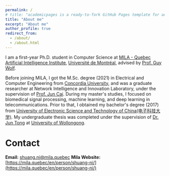 ```yaml
---
permalink: /
# title: "academicpages is a ready-to-fork GitHub Pages template for academic personal websites"
title: "About me"
excerpt: "About me"
author_profile: true
redirect_from: 
  - /about/
  - /about.html
---
```


I am a first-year Ph.D. student in Computer Science at [MILA - Quebec Artificial Intelligence Institute](https://mila.quebec/en/),  [Université de Montréal](https://www.umontreal.ca/en/), advised by [Prof. Guy Wolf](http://guywolf.org/).

Before joining MILA, I got the M.Sc. degree (2021) in Electrical and Computer Engineering from [Concordia University](https://www.concordia.ca/), and was a graduate researcher at Network Intelligence and Innovation Laboratory, under the supervision of [Prof. Jun Cai](https://users.encs.concordia.ca/~juncai/). During my master's studies, I focused on biomedical signal processing, machine learning, and deep learning in telecommunications. Prior to that, I obtained my bachelor's degree (2017) from [University of Electronic Science and Technology of China(电子科技大学)](https://en.uestc.edu.cn/). My undergraduate thesis was completed under the supervision of [Dr. Jun Tong](https://scholars.uow.edu.au/display/jun_tong) at [University of Wollongong](https://www.uow.edu.au/engineering-information-sciences/schools-entities/secte/).

Contact
======
**Email:** shuang.ni@mila.quebec
**Mila Website:** [https://mila.quebec/en/person/shuang-ni/](https://mila.quebec/en/person/shuang-ni/)
